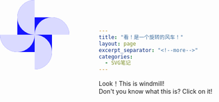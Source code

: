 ```yaml
---
title: "看！是一个旋转的风车！"
layout: page
excerpt_separator: "<!--more-->"
categories: 
  - SVG笔记
---  
```


Look！This is windmill!  
Don't you know what this is? Click on it!

<!--more-->

<!DOCTYPE html PUBLIC "-//W3C//DTD XHTML 1.0 Transitional//EN" "http://www.w3.org/TR/xhtml1/DTD/xhtml1-transitional.dtd">
<html xmlns="http://www.w3.org/1999/xhtml">
<head>
<meta http-equiv="Content-Type" content="text/html; charset=utf-8" />
<title>无标题文档</title>
<style type="text/css">
#all{
	width: 800px;
	height: 450px;
	border: 1px solid green;
	position:absolute;
    top:50%;
    left:50%;
    margin:-225px 0 0 -400px;
}

div{
	display:inline-block;
	
}


#windmill{
	width:160px;
	height:160px;	
	position:relative;
	-moz-transition:-moz-transform 2s ease-in-out;
	-webkit-transition:-webkit-transform 2s ease-in-out;
	-moz-transform:rotate(0deg);
	-webkit-transform:rotate(0deg);
}
#windmill:hover{
	-moz-transform:rotate(960deg);	
	-webkit-transform:rotate(960deg);	
}
#windmill div.top{
	width:40px;
	height:80px;
	left:40px;
	top:0px;
	border-top-left-radius:40px;		
}
#windmill div.right{
	width:80px;
	height:40px;
	left:80px;
	top:40px;
	border-top-right-radius:40px;	
}
#windmill div.bottom{
	width:40px;
	height:80px;
	left:80px;
	top:80px;
	border-bottom-right-radius:40px;	
}
#windmill div.left{	
	width:80px;
	height:40px;
	left:0px;
	top:80px;
	border-bottom-left-radius:40px;	
}
#windmill div.ala{
	position:absolute;
	-moz-box-sizing:border-box;
	-webkit-box-sizing:border-box;
	background:rgba(0,0,255,0.4);	
	border:1px solid rgba(0,0,255,0.5);
	-moz-transition:background-color 1s linear;
	-webkit-transition:background-color 1s linear;
}
#windmill div.ala:hover{
	background-color:#00F;
}
.alaIn{
	position:absolute;
	background:rgba(255,255,255,0.7);	
	-moz-box-sizing:border-box;
	-webkit-box-sizing:border-box;
	-moz-transition:background-color 1s linear;
	-webkit-transition:background-color 1s linear;
	left:0;
	top:0;
}
.alaIn:hover{
	background-color:rgba(255,255,255,0.9);
}
.topIn{
	border-bottom-left-radius:40px;	
}
.rightIn{
	border-top-left-radius:40px;	
}
.bottomIn{
	border-top-right-radius:40px;	
}
.leftIn{
	border-bottom-right-radius:40px;	
}
</style>
</head>

<body>
<div id="windmill">
	<div class="top ala"></div><div class="top topIn alaIn"></div>
	<div class="right ala"></div><div class="right rightIn alaIn"></div>
	<div class="bottom ala"></div><div class="bottom bottomIn alaIn"></div>
	<div class="left ala"></div><div class="left leftIn alaIn"></div>
</div>
<div id="windmill">
	<div class="top ala"></div><div class="top topIn alaIn"></div>
	<div class="right ala"></div><div class="right rightIn alaIn"></div>
	<div class="bottom ala"></div><div class="bottom bottomIn alaIn"></div>
	<div class="left ala"></div><div class="left leftIn alaIn"></div>
</div>
<div id="windmill">
	<div class="top ala"></div><div class="top topIn alaIn"></div>
	<div class="right ala"></div><div class="right rightIn alaIn"></div>
	<div class="bottom ala"></div><div class="bottom bottomIn alaIn"></div>
	<div class="left ala"></div><div class="left leftIn alaIn"></div>
</div>
<div id="windmill">
	<div class="top ala"></div><div class="top topIn alaIn"></div>
	<div class="right ala"></div><div class="right rightIn alaIn"></div>
	<div class="bottom ala"></div><div class="bottom bottomIn alaIn"></div>
	<div class="left ala"></div><div class="left leftIn alaIn"></div>
</div>
<div id="windmill">
	<div class="top ala"></div><div class="top topIn alaIn"></div>
	<div class="right ala"></div><div class="right rightIn alaIn"></div>
	<div class="bottom ala"></div><div class="bottom bottomIn alaIn"></div>
	<div class="left ala"></div><div class="left leftIn alaIn"></div>
</div>

</body>

</html>


